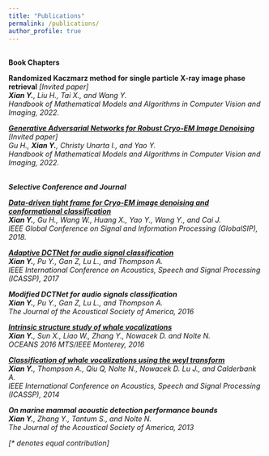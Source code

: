 ```yaml
---
title: "Publications"
permalink: /publications/
author_profile: true
---
```

<br>
<b> Book Chapters </b>

<b>Randomized Kaczmarz method for single particle X-ray image phase retrieval</b>  <i>[Invited paper]<i> <br> 
<b>Xian Y.</b>, Liu H., Tai X., and Wang Y.<br>
<i>Handbook of Mathematical Models and Algorithms in Computer Vision and Imaging, 2022</i>.

<b>[Generative Adversarial Networks for Robust Cryo-EM Image Denoising](https://arxiv.org/pdf/2008.07307.pdf)</b> <i>[Invited paper]<i> <br> 
Gu H., <b>Xian Y.</b>, Christy Unarta I., and Yao Y.<br>
<i>Handbook of Mathematical Models and Algorithms in Computer Vision and Imaging, 2022</i>.

<br>
<b> Selective Conference and Journal </b>

<b>[Data-driven tight frame for Cryo-EM image denoising and conformational classification](https://ieeexplore.ieee.org/abstract/document/8646614)</b> <br> 
<b> Xian Y.</b>, Gu H., Wang W., Huang X., Yao Y., Wang Y., and Cai J.<br>
<i> IEEE Global Conference on Signal and Information Processing (GlobalSIP), 2018</i>.

<b>[Adaptive DCTNet for audio signal classification](https://ieeexplore.ieee.org/abstract/document/7952907)</b> <br> 
<b>Xian Y.</b>,  Pu Y., Gan Z, Lu L., and Thompson A. <br>
<i> IEEE International Conference on Acoustics, Speech and Signal Processing (ICASSP), 2017 </i>
  
<b> Modified DCTNet for audio signals classification </b> <br> 
<b>Xian Y.</b>,  Pu Y., Gan Z, Lu L., and Thompson A. <br>
<i> The Journal of the Acoustical Society of America, 2016 </i> 
  
<b> [Intrinsic structure study of whale vocalizations](https://ieeexplore.ieee.org/abstract/document/7761101) </b> <br> 
<b>Xian Y.</b>,  Sun X., Liao W., Zhang Y., Nowacek D. and Nolte N. <br>
<i> OCEANS 2016 MTS/IEEE Monterey, 2016 </i> 
  
<b>[Classification of whale vocalizations using the weyl transform](https://ieeexplore.ieee.org/abstract/document/7178074)</b> <br> 
<b>Xian Y.</b>,  Thompson A., Qiu Q, Nolte N., Nowacek D. Lu J., and Calderbank A. <br>
<i> IEEE International Conference on Acoustics, Speech and Signal Processing (ICASSP), 2014 </i>  

<b> On marine mammal acoustic detection performance bounds </b> <br> 
<b> Xian Y.</b>,  Zhang Y., Tantum S., and Nolte N. <br>
<i> The Journal of the Acoustical Society of America, 2013 </i>    



[\* denotes equal contribution]

